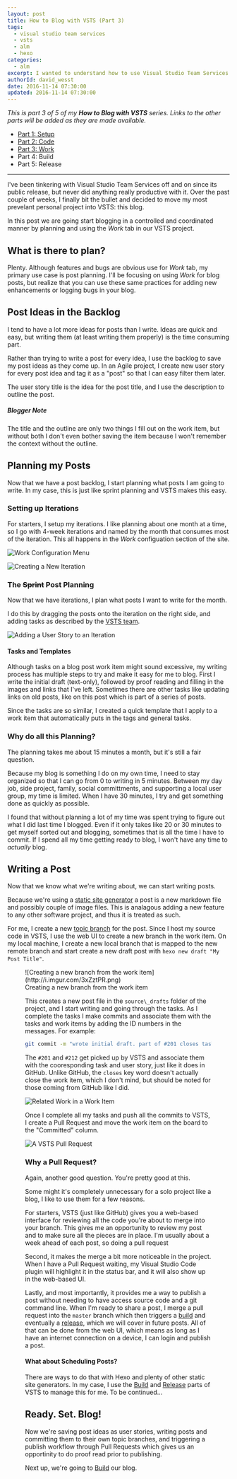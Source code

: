 ```yaml
---
layout: post
title: How to Blog with VSTS (Part 3)
tags:
  - visual studio team services
  - vsts
  - alm
  - hexo
categories:
  - alm
excerpt: I wanted to understand how to use Visual Studio Team Services (VSTS) for a "real" project. Being a noob, I decided to move my blog to VSTS to understand how _any_ project can benefit from ALM practices using VSTS. In part 3 of 5, we start to make plans and _Work_ on our blog.
authorId: david_wesst
date: 2016-11-14 07:30:00
updated: 2016-11-14 07:30:00
---
```


_This is part 3 of 5 of my **How to Blog with VSTS** series. Links to the other parts will be added as they are made available._

+ [Part 1: Setup][1]
+ [Part 2: Code][2] 
+ [Part 3: Work][3]
+ Part 4: Build
+ Part 5: Release

[1]: https://blog.davidwesst.com/2016/10/How-to-Blog-with-VSTS-Part-1/
[2]: https://blog.davidwesst.com/2016/11/How-to-Blog-with-VSTS-Part-2/
[3]: https://blog.davidwesst.com/2016/11/How-to-Blog-with-VSTS-Part-3/
[4]: #
[5]: #

---

I've been tinkering with Visual Studio Team Services off and on since its public release, but never did anything really productive with it. Over the past couple of weeks, I finally bit the bullet and decided to move my most prevelant personal project into VSTS: this blog.

In this post we are going start blogging in a controlled and coordinated manner by planning and using the _Work_ tab in our VSTS project.

## What is there to plan?
Plenty. Although features and bugs are obvious use for _Work_ tab, my primary use case is post planning. I'll be focusing on using _Work_ for blog posts, but realize that you can use these same practices for adding new enhancements or logging bugs in your blog.

## Post Ideas in the Backlog
I tend to have a lot more ideas for posts than I write. Ideas are quick and easy, but writing them (at least writing them properly) is the time consuming part.

Rather than trying to write a post for every idea, I use the backlog to save my post ideas as they come up. In an Agile project, I create new user story for every post idea and tag it as a "post" so that I can easy filter them later.

The user story title is the idea for the post title, and I use the description to outline the post.

##### Blogger Note
The title and the outline are only two things I fill out on the work item, but without both I don't even bother saving the item because I won't remember the context without the outline.

## Planning my Posts
Now that we have a post backlog, I start planning what posts I am going to write. In my case, this is just like sprint planning and VSTS makes this easy.

### Setting up Iterations
For starters, I setup my iterations. I like planning about one month at a time, so I go with 4-week iterations and named by the month that consumes most of the iteration. This all happens in the _Work_ configuation section of the site.

![Work Configuration Menu](http://i.imgur.com/E4GjQDM.png)

![Creating a New Iteration](http://i.imgur.com/a27TBI4.png)

### The ~~Sprint~~ Post Planning
Now that we have iterations, I plan what posts I want to write for the month.

I do this by dragging the posts onto the iteration on the right side, and adding tasks as described by the [VSTS team](https://www.visualstudio.com/en-us/docs/work/scrum/sprint-planning).

![Adding a User Story to an Iteration](http://i.imgur.com/67xoqOK.gifv)

#### Tasks and Templates
Although tasks on a blog post work item might sound excessive, my writing process has multiple steps to try and make it easy for me to blog. First I write the initial draft (text-only), followed by proof reading and filling in the images and links that I've left. Sometimes there are other tasks like updating links on old posts, like on this post which is part of a series of posts.

Since the tasks are so similar, I created a quick template that I apply to a work item that automatically puts in the tags and general tasks.

### Why do all this Planning?
The planning takes me about 15 minutes a month, but it's still a fair question.

Because my blog is something I do on my own time, I need to stay organized so that I can go from 0 to writing in 5 minutes. Between my day job, side project, family, social committments, and supporting a local user group, my time is limited. When I have 30 minutes, I try and get something done as quickly as possible.

I found that without planning a lot of my time was spent trying to figure out what I did last time I blogged. Even if it only takes like 20 or 30 minutes to get myself sorted out and blogging, sometimes that is all the time I have to commit. If I spend all my time getting ready to blog, I won't have any time to _actually_ blog.

## Writing a Post
Now that we know what we're writing about, we can start writing posts. 

Because we're using a [static site generator](https://www.staticgen.com/) a post is a new markdown file and possibly couple of image files. This is analagous adding a new feature to any other software project, and thus it is treated as such.

For me, I create a new [topic branch](https://git-scm.com/book/en/v2/Git-Branching-Branching-Workflows#Topic-Branches) for the post. Since I host my source code in VSTS, I use the web UI to create a new branch in the work item. On my local machine, I create a new local branch that is mapped to the new remote branch and start create a new draft post with `hexo new draft "My Post Title"`.

<figure class="image">
  ![Creating a new branch from the work item](http://i.imgur.com/3xZztPR.png)
  <figcaption>Creating a new branch from the work item</figcaption
</figure>

This creates a new post file in the `source\_drafts` folder of the project, and I start writing and going through the tasks. As I complete the tasks I make commits and associate them with the tasks and work items by adding the ID numbers in the messages. For example:

```bash
git commit -m "wrote initial draft. part of #201 closes task #212"
```

The `#201` and `#212` get picked up by VSTS and associate them with the cooresponding task and user story, just like it does in GitHub. Unlike GitHub, the `closes` key word doesn't actually close the work item, which I don't mind, but should be noted for those coming from GitHub like I did.

![Related Work in a Work Item](http://i.imgur.com/ZO8nzTM.png)

Once I complete all my tasks and push all the commits to VSTS, I create a Pull Request and move the work item on the board to the "Committed" column.

![A VSTS Pull Request](http://i.imgur.com/xT1tfEf.png)

### Why a Pull Request?
Again, another good question. You're pretty good at this.

Some might it's completely unnecessary for a solo project like a blog, I like to use them for a few reasons. 

For starters, VSTS (just like GitHub) gives you a web-based interface for reviewing all the code you're about to merge into your branch. This gives me an opportunity to review my post and to make sure all the pieces are in place. I'm usually about a week ahead of each post, so doing a pull request

Second, it makes the merge a bit more noticeable in the project. When I have a Pull Request waiting, my Visual Studio Code plugin will highlight it in the status bar, and it will also show up in the web-based UI. 

Lastly, and most importantly, it provides me a way to publish a post without needing to have access source code and a git command line. When I'm ready to share a post, I merge a pull request into the `master` branch which then triggers a [build][4] and eventually a [release][5], which we will cover in future posts. All of that can be done from the web UI, which means as long as I have an internet connection on a device, I can login and publish a post.

#### What about Scheduling Posts?
There are ways to do that with Hexo and plenty of other static site generators. In my case, I use the [Build][4] and [Release][5] parts of VSTS to manage this for me. To be continued...

## Ready. Set. Blog!
Now we're saving post ideas as user stories, writing posts and committing them to their own topic branches, and triggering a publish workflow through Pull Requests which gives us an opportinity to do proof read prior to publishing.

Next up, we're going to [Build][4] our blog.

